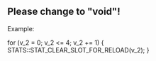 Please change to "void"!
---------------------------------

Example:

for (v_2 = 0; v_2 <= 4; v_2 += 1) {
    STATS::STAT_CLEAR_SLOT_FOR_RELOAD(v_2);
}